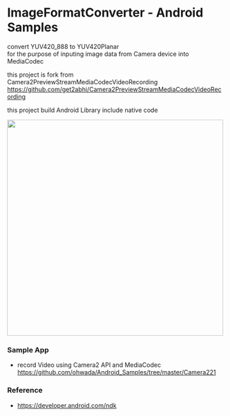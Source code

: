 ImageFormatConverter - Android Samples
===============

convert YUV420_888 to YUV420Planar <br/>
for the purpose of inputing image data from Camera device into MediaCodec <br/>

this project is fork from  <br/>
Camera2PreviewStreamMediaCodecVideoRecording <br/>
https://github.com/get2abhi/Camera2PreviewStreamMediaCodecVideoRecording <br/>

this project build Android Library include native code <br/>

<image src="https://raw.githubusercontent.com/ohwada/Android_Samples/master/ImageFormatConverter/docs/lib_overview.png" width="500" /><br/>


### Sample App <br/>
- record Video using Camera2 API and MediaCodec <br/>
https://github.com/ohwada/Android_Samples/tree/master/Camera221


### Reference <br/>
- https://developer.android.com/ndk
